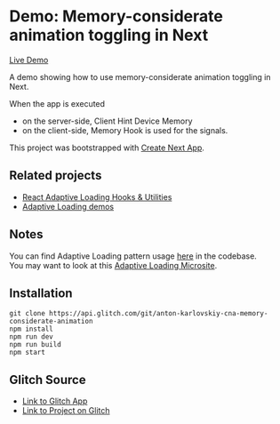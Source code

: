 
# Demo: Memory-considerate animation toggling in Next

[Live Demo](https://cna-memory-animation.firebaseapp.com/)

A demo showing how to use memory-considerate animation toggling in Next.

When the app is executed
* on the server-side, Client Hint Device Memory
* on the client-side, Memory Hook
is used for the signals.

This project was bootstrapped with [Create Next App](https://github.com/zeit/next.js).

## Related projects

* [React Adaptive Loading Hooks & Utilities](https://github.com/GoogleChromeLabs/react-adaptive-hooks)
* [Adaptive Loading demos](https://github.com/GoogleChromeLabs/adaptive-loading)

## Notes

You can find Adaptive Loading pattern usage [here](https://glitch.com/edit/#!/anton-karlovskiy-cna-memory-considerate-animation?path=pages/_app.js:33:24) in the codebase.  
You may want to look at this [Adaptive Loading Microsite](https://adaptive-loading.web.app/).

## Installation

```
git clone https://api.glitch.com/git/anton-karlovskiy-cna-memory-considerate-animation
npm install
npm run dev
npm run build
npm start
```

## Glitch Source

* [Link to Glitch App](https://anton-karlovskiy-cna-memory-considerate-animation.glitch.me/)
* [Link to Project on Glitch](https://glitch.com/~anton-karlovskiy-cna-memory-considerate-animation/)
